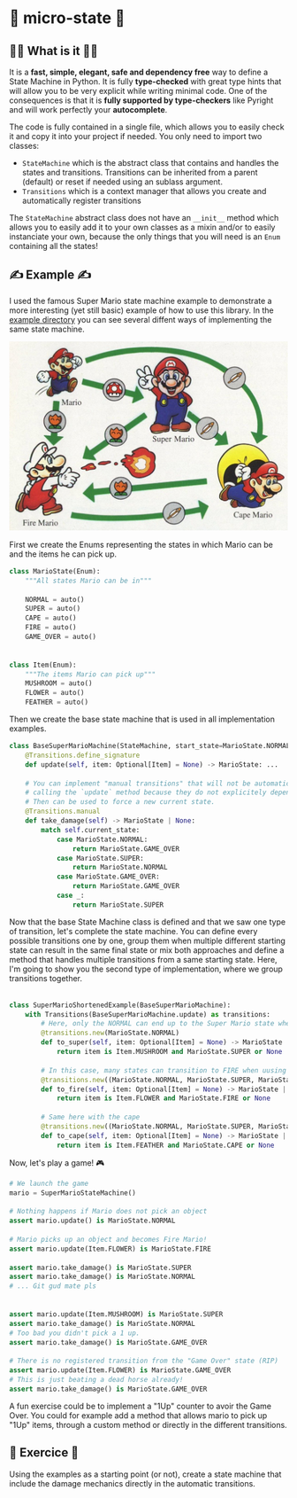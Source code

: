 # 🤖 micro-state 🤖

## 🧑‍🏫 What is it 👩‍🏫

It is a **fast, simple, elegant, safe and dependency free** way to define a State Machine in Python. It is fully **type-checked** with great type hints that will allow you to be very explicit while writing minimal code. One of the consequences is that it is **fully supported by type-checkers** like Pyright and will work perfectly your **autocomplete**.

The code is fully contained in a single file, which allows you to easily check it and copy it into your project if needed. You only need to import two classes:

- `StateMachine` which is the abstract class that contains and handles the states and transitions. Transitions can be inherited from a parent (default) or reset if needed using an sublass argument.
- `Transitions` which is a context manager that allows you create and automatically register transitions

The `StateMachine` abstract class does not have an `__init__` method which allows you to easily add it to your own classes as a mixin and/or to easily instanciate your own, because the only things that you will need is an `Enum` containing all the states! 


## ✍️ Example ✍️

I used the famous Super Mario state machine example to demonstrate a more interesting (yet still basic) example of how to use this library. In the [example directory](./examples/) you can see several diffent ways of implementing the same state machine.

![alt text](./examples/mario-finite-state-machine.jpg)

First we create the Enums representing the states in which Mario can be and the items he can pick up.

```python
class MarioState(Enum):
    """All states Mario can be in"""

    NORMAL = auto()
    SUPER = auto()
    CAPE = auto()
    FIRE = auto()
    GAME_OVER = auto()


class Item(Enum):
    """The items Mario can pick up"""
    MUSHROOM = auto()
    FLOWER = auto()
    FEATHER = auto()
```

Then we create the base state machine that is used in all implementation examples.

```python
class BaseSuperMarioMachine(StateMachine, start_state=MarioState.NORMAL):
    @Transitions.define_signature
    def update(self, item: Optional[Item] = None) -> MarioState: ...

    # You can implement "manual transitions" that will not be automatically called when 
    # calling the `update` method because they do not explicitely depend on the current state.
    # Then can be used to force a new current state.
    @Transitions.manual
    def take_damage(self) -> MarioState | None:
        match self.current_state:
            case MarioState.NORMAL:
                return MarioState.GAME_OVER
            case MarioState.SUPER:
                return MarioState.NORMAL
            case MarioState.GAME_OVER:
                return MarioState.GAME_OVER
            case _:
                return MarioState.SUPER
```

Now that the base State Machine class is defined and that we saw one type of transition, let's complete the state machine. You can define every possible transitions one by one, group them when multiple different starting state can result in the same final state or mix both approaches and define a method that handles multiple transitions from a same starting state. Here, I'm going to show you the second type of implementation, where we group transitions together.

```python

class SuperMarioShortenedExample(BaseSuperMarioMachine):
    with Transitions(BaseSuperMarioMachine.update) as transitions:
        # Here, only the NORMAL can end up to the Super Mario state when picking up an item
        @transitions.new(MarioState.NORMAL)
        def to_super(self, item: Optional[Item] = None) -> MarioState | None:
            return item is Item.MUSHROOM and MarioState.SUPER or None

        # In this case, many states can transition to FIRE when uusing a Flower
        @transitions.new((MarioState.NORMAL, MarioState.SUPER, MarioState.CAPE))
        def to_fire(self, item: Optional[Item] = None) -> MarioState | None:
            return item is Item.FLOWER and MarioState.FIRE or None

        # Same here with the cape
        @transitions.new((MarioState.NORMAL, MarioState.SUPER, MarioState.FIRE))
        def to_cape(self, item: Optional[Item] = None) -> MarioState | None:
            return item is Item.FEATHER and MarioState.CAPE or None
```

Now, let's play a game! 🎮

```python
# We launch the game
mario = SuperMarioStateMachine()

# Nothing happens if Mario does not pick an object
assert mario.update() is MarioState.NORMAL

# Mario picks up an object and becomes Fire Mario!
assert mario.update(Item.FLOWER) is MarioState.FIRE

assert mario.take_damage() is MarioState.SUPER
assert mario.take_damage() is MarioState.NORMAL
# ... Git gud mate pls


assert mario.update(Item.MUSHROOM) is MarioState.SUPER
assert mario.take_damage() is MarioState.NORMAL
# Too bad you didn't pick a 1 up.
assert mario.take_damage() is MarioState.GAME_OVER

# There is no registered transition from the "Game Over" state (RIP)
assert mario.update(Item.FLOWER) is MarioState.GAME_OVER
# This is just beating a dead horse already!
assert mario.take_damage() is MarioState.GAME_OVER
```

A fun exercise could be to implement a "1Up" counter to avoir the Game Over. You could for example add a method that allows mario to pick up "1Up" items, through a custom method or directly in the different transitions.

## 📝 Exercice 📝

Using the examples as a starting point (or not), create a state machine that include the damage mechanics directly in the automatic transitions. 